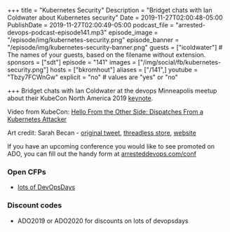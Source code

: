 +++
title = "Kubernetes Security"
Description = "Bridget chats with Ian Coldwater about Kubernetes security"
Date = 2019-11-27T02:00:48-05:00
PublishDate = 2019-11-27T02:00:49-05:00
podcast_file = "arrested-devops-podcast-episode141.mp3"
episode_image = "/episode/img/kubernetes-security.png"
episode_banner = "/episode/img/kubernetes-security-banner.png"
guests = ["icoldwater"] # The names of your guests, based on the filename without extension.
sponsors = ["sdt"]
episode = "141"
images = ["/img/social/fb/kubernetes-security.png"]
hosts = ["bkromhout"]
aliases = ["/141",]
youtube = "Tbzy7FCWnGw"
explicit = "no" # values are "yes" or "no"


+++
Bridget chats with Ian Coldwater at the devops Minneapolis meetup about their KubeCon North America 2019 [keynote](https://sched.co/UdIL).


Video from KubeCon: [Hello From the Other Side: Dispatches From a Kubernetes Attacker](https://www.youtube.com/watch?v=3jGNjan6I3Y)


Art credit: Sarah Becan - [original tweet](https://twitter.com/SarahBecan/status/1176499002679992320), [threadless store](https://sarahbecan.threadless.com/designs/no-gods-no-masters/), [website](http://sarahbecan.com/)

If you have an upcoming conference you would like to see promoted on ADO, you can fill out the handy form at [arresteddevops.com/conf](https://arresteddevops.com/conf)


### Open CFPs

- [lots of DevOpsDays](https://devopsdays.org/speaking)

### Discount codes
- ADO2019 or ADO2020 for discounts on lots of devopsdays
